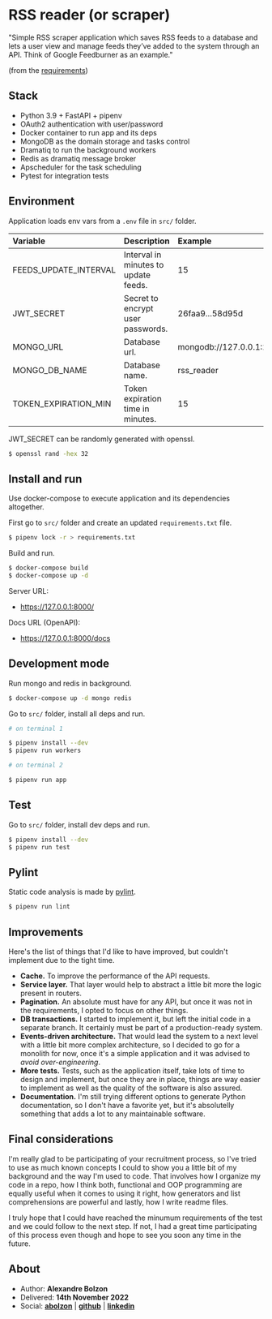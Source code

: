 # RSS reader (or scraper)

"Simple RSS scraper application which saves RSS feeds to a database and lets a user view and manage feeds they’ve added to the system through an API. Think of Google Feedburner as an example."

(from the [requirements](./reqs/RSS_reader.pdf))

## Stack

- Python 3.9 + FastAPI + pipenv
- OAuth2 authentication with user/password
- Docker container to run app and its deps
- MongoDB as the domain storage and tasks control
- Dramatiq to run the background workers
- Redis as dramatiq message broker
- Apscheduler for the task scheduling
- Pytest for integration tests

## Environment

Application loads env vars from a `.env` file in `src/` folder.

| Variable | Description | Example |
|:---------|:------------|:--------|
| FEEDS_UPDATE_INTERVAL | Interval in minutes to update feeds. | 15 |
| JWT_SECRET | Secret to encrypt user passwords. | 26faa9...58d95d |
| MONGO_URL | Database url. | mongodb://127.0.0.1:21017 |
| MONGO_DB_NAME | Database name. | rss_reader |
| TOKEN_EXPIRATION_MIN | Token expiration time in minutes. | 15 |

JWT_SECRET can be randomly generated with openssl.

```sh
$ openssl rand -hex 32
```

## Install and run

Use docker-compose to execute application and its dependencies altogether.

First go to `src/` folder and create an updated `requirements.txt` file.

```sh
$ pipenv lock -r > requirements.txt
```

Build and run.

```sh
$ docker-compose build
$ docker-compose up -d
```

Server URL:
- https://127.0.0.1:8000/

Docs URL (OpenAPI):
- https://127.0.0.1:8000/docs

## Development mode

Run mongo and redis in background.

```sh
$ docker-compose up -d mongo redis
```

Go to `src/` folder, install all deps and run.

```sh
# on terminal 1

$ pipenv install --dev
$ pipenv run workers

# on terminal 2

$ pipenv run app
```

## Test

Go to `src/` folder, install dev deps and run.

```sh
$ pipenv install --dev
$ pipenv run test
```

## Pylint

Static code analysis is made by [pylint](https://pylint.pycqa.org/).

```sh
$ pipenv run lint
```

## Improvements

Here's the list of things that I'd like to have improved, but couldn't implement due to the tight time.

- **Cache.** To improve the performance of the API requests.
- **Service layer.** That layer would help to abstract a little bit more the logic present in routers.
- **Pagination.** An absolute must have for any API, but once it was not in the requirements, I opted to focus on other things.
- **DB transactions.** I started to implement it, but left the initial code in a separate branch. It certainly must be part of a production-ready system.
- **Events-driven architecture.** That would lead the system to a next level with a little bit more complex architecture, so I decided to go for a monolith for now, once it's a simple application and it was advised to _avoid over-engineering_.
- **More tests.** Tests, such as the application itself, take lots of time to design and implement, but once they are in place, things are way easier to implement as well as the quality of the software is also assured.
- **Documentation.** I'm still trying different options to generate Python documentation, so I don't have a favorite yet, but it's absolutelly something that adds a lot to any maintainable software.

## Final considerations

I'm really glad to be participating of your recruitment process, so I've tried to use as much known concepts I could to show you a little bit of my background and the way I'm used to code. That involves how I organize my code in a repo, how I think both, functional and OOP programming are equally useful when it comes to using it right, how generators and list comprehensions are powerful and lastly, how I write readme files.

I truly hope that I could have reached the minumum requirements of the test and we could follow to the next step. If not, I had a great time participating of this process even though and hope to see you soon any time in the future.

## About

- Author: **Alexandre Bolzon**
- Delivered: **14th November 2022**
- Social: **[abolzon](https://abolzon.com)** | **[github](https://github.com/bolzon/)** | **[linkedin](https://www.linkedin.com/in/alexandrebolzon/)**

